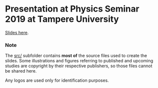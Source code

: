 # Presentation at Physics Seminar 2019 at Tampere University

[Slides here](physsem2019.pdf).

### Note

The [src/](src/) subfolder contains **most of** the source files used to create the slides. Some illustrations and figures referring to published and upcoming studies are copyright by their respective publishers, so those files cannot be shared here.

Any logos are used only for identification purposes.

